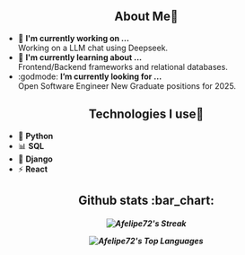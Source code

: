 <h2 align="center"> About Me👋 </h2>

- 🧪 <b>I'm currently working on ... </b></br>
      Working on a LLM chat using Deepseek. 
- 🧠 <b>I'm currently learning about ... </b></br>
      Frontend/Backend frameworks and relational databases.
- :godmode: <b>I’m currently looking for ... </b></br>
      Open Software Engineer New Graduate positions for 2025.

<h2 align="center"> Technologies I use👋 </h2>

- 🐍  <b> Python </b></br>
- 📊  <b> SQL </b></br>
- 📗  <b> Django </b></br>
- ⚡  <b> React </b></br>      

<h2 align="center"> Github stats :bar_chart: </h2>

<!-- Github stats -->
<h5 align="center">
  
![Afelipe72's Streak](https://github-readme-streak-stats.herokuapp.com/?user=Afelipe72&theme=tokyonight&hide_border=true)

![Afelipe72's Top Languages](https://github-readme-stats.vercel.app/api/top-langs/?username=Afelipe72&theme=tokyonight&show_icons=true&hide_border=true&layout=compact)

</h5>


